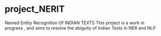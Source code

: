 # project_NERIT
Named Entity Recognition Of INDIAN TEXTS
 This project is a work in progress , and aims to resolve the abiguity of Indian Texts in NER and NLP
